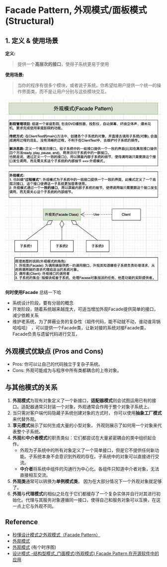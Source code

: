 # Facade Pattern, 外观模式/面板模式 (Structural)

## 1. 定义 & 使用场景
**定义:**
> 提供一个**高层次的接口**，使得子系统更易于使用

**使用场景:**
> 当你的程序有很多个模块，或者说子系统。你希望给用户提供一个统一的操作界面类，而不是让用户分别与这些模块交互。

![](images/Facade.Pattern.png)

**何时使用Facade**
总结一下哈
* 系统设计阶段，要有分层的概念
* 开发阶段，随着系统越来越庞大，可适当增加外观Facade提供简单的接口，减少依赖关系
* 维护老系统，为了屏蔽业务的复杂性（祖传代码，能不动就不动，谁动谁背锅 哈哈哈） ，可以提供一个Facade类，让新对接的系统对接Facade类，Facade负责与遗留代码进行交互，


## 外观模式优缺点 (Pros and Cons)
* Pros: 你可以让自己的代码独立于复杂子系统。
* Cons: 外观可能成为与程序中所有类都耦合的上帝对象。

## 与其他模式的关系
1. **外观模式**为现有对象定义了一个新接口，**适配器模式**则会试图运用已有的接口。适配器通常只封装一个对象，外观通常会作用于整个对象子系统上。
2. 当只需对客户端代码隐藏子系统创建对象的方式时， 你可以使用**抽象工厂模式**来代替外观。
3. **享元模式**展示了如何生成大量的小型对象， 外观则展示了如何用一个对象来代表整个子系统。
4. **外观**和**中介者模式**的职责类似：它们都尝试在大量紧密耦合的类中组织起合作。
   * 外观为子系统中的所有对象定义了一个简单接口，但是它不提供任何新功能。子系统本身不会意识到外观的存在。子系统中的对象可以直接进行交流。
   * **中介者**将系统中组件的沟通行为中心化。各组件只知道中介者对象，无法直接相互交流。
5. **外观类**通常可以转换为**单例模式类**， 因为在大部分情况下一个外观对象就足够了。
6. **外观**与**代理模式**的相似之处在于它们都缓存了一个复杂实体并自行对其进行初始化。代理与其服务对象遵循同一接口，使得自己和服务对象可以互换，在这一点上它与外观不同。


## Reference
* [秒懂设计模式之外观模式（Facade Pattern）](https://shusheng007.top/2021/09/08/facade-pattern/)
* [外观模式](https://refactoringguru.cn/design-patterns/facade)
* [外观模式](https://design-patterns.readthedocs.io/zh-cn/latest/structural_patterns/facade.html) (有个时序图)
* [设计模式 -结构型模式_门面模式(外观模式) Facade Pattern 在开源软件中的应用](https://developer.aliyun.com/article/1409045)